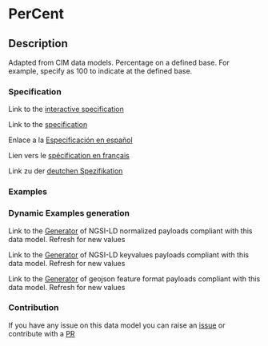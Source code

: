 # PerCent

## Description 

Adapted from CIM data models. Percentage on a defined base.   For example, specify as 100 to indicate at the defined base.
### Specification

Link to the [interactive specification](https://swagger.lab.fiware.org/?url=https://github.com/smart-data-models/dataModel.EnergyCIM/blob/master/PerCent/swagger.yaml)

Link to the [specification](https://github.com/smart-data-models/dataModel.EnergyCIM/blob/master/PerCent/doc/spec.md)

Enlace a la [Especificación en español](https://github.com/smart-data-models/dataModel.EnergyCIM/blob/master/PerCent/doc/spec_ES.md)

Lien vers le [spécification en français](https://github.com/smart-data-models/dataModel.EnergyCIM/blob/master/PerCent/doc/spec_FR.md)

Link zu der [deutchen Spezifikation](https://github.com/smart-data-models/dataModel.EnergyCIM/blob/master/PerCent/doc/spec_DE.md)
### Examples
### Dynamic Examples generation

Link to the [Generator](https://smartdatamodels.org/extra/ngsi-ld_generator_v0.92.php?schemaUrl=https://raw.githubusercontent.com/smart-data-models/dataModel.EnergyCIM/master/PerCent/schema.json&email=info@smartdatamodels.org) of NGSI-LD normalized payloads compliant with this data model. Refresh for new values

Link to the [Generator](https://smartdatamodels.org/extra/ngsi-ld_generator_keyvalues_v0.92.php?schemaUrl=https://raw.githubusercontent.com/smart-data-models/dataModel.EnergyCIM/master/PerCent/schema.json&email=info@smartdatamodels.org) of NGSI-LD keyvalues payloads compliant with this data model. Refresh for new values

Link to the [Generator](https://smartdatamodels.org/extra/geojson_features_generator_v1.0.php?schemaUrl=https://raw.githubusercontent.com/smart-data-models/dataModel.EnergyCIM/master/PerCent/schema.json&email=info@smartdatamodels.org) of geojson feature format payloads compliant with this data model. Refresh for new values
### Contribution

 If you have any issue on this data model you can raise an [issue](https://github.com/smart-data-models/dataModel.EnergyCIM/issues)  or contribute with a [PR](https://github.com/smart-data-models/dataModel.EnergyCIM/pulls)